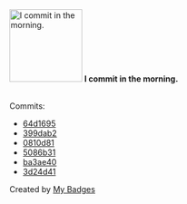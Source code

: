 <img src="https://my-badges.github.io/my-badges/morning-commits.png" alt="I commit in the morning." title="I commit in the morning." width="128">
<strong>I commit in the morning.</strong>
<br><br>

Commits:

- <a href="https://github.com/aristanetworks/j2lint/commit/64d1695a0a692cf0c6b30e4e07c1d071c936a0d5">64d1695</a>
- <a href="https://github.com/aristanetworks/j2lint/commit/399dab2989c0293109478df10b8b5db6e8cd51c6">399dab2</a>
- <a href="https://github.com/aristanetworks/j2lint/commit/0810d81f7aee71329e0fa51934e56052697f3520">0810d81</a>
- <a href="https://github.com/aristanetworks/j2lint/commit/5086b3146cebacac50fd638c369c0b86799e038a">5086b31</a>
- <a href="https://github.com/aristanetworks/j2lint/commit/ba3ae401e723b8e359ea675274d6733340f96582">ba3ae40</a>
- <a href="https://github.com/aristanetworks/j2lint/commit/3d24d41f139dbf5551f9dd5680e99ee0404fde64">3d24d41</a>


Created by <a href="https://github.com/my-badges/my-badges">My Badges</a>